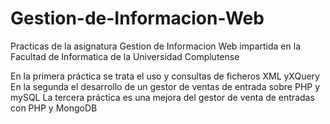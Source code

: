 # Gestion-de-Informacion-Web
Practicas de la asignatura Gestion de Informacion Web impartida en la Facultad de Informatica de la Universidad Complutense

En la primera práctica se trata el uso y consultas de ficheros XML yXQuery
En la segunda el desarrollo de un gestor de ventas de entrada sobre PHP y mySQL
La tercera práctica es una mejora del gestor de venta de entradas con PHP y MongoDB
